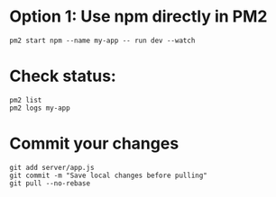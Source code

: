 # Option 1: Use npm directly in PM2
    pm2 start npm --name my-app -- run dev --watch
# Check status:
    pm2 list
    pm2 logs my-app
# Commit your changes
    git add server/app.js
    git commit -m "Save local changes before pulling"
    git pull --no-rebase  
